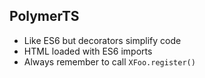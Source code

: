 ## PolymerTS

* Like ES6 but decorators simplify code
* HTML loaded with ES6 imports
* Always remember to call `XFoo.register()`
